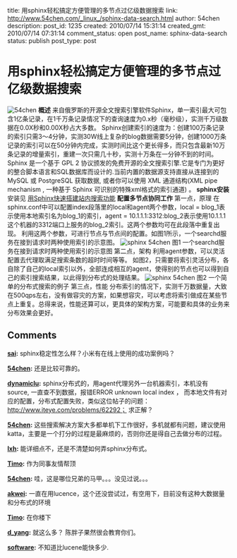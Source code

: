 title: 用sphinx轻松搞定方便管理的多节点过亿级数据搜索
link: http://www.54chen.com/_linux_/sphinx-data-search.html
author: 54chen
description: 
post_id: 1235
created: 2010/07/14 15:31:14
created_gmt: 2010/07/14 07:31:14
comment_status: open
post_name: sphinx-data-search
status: publish
post_type: post

# 用sphinx轻松搞定方便管理的多节点过亿级数据搜索

![54chen](http://img04.taobaocdn.com/imgextra/i4/T1tV8GXeprXXaFKjI2_044608.jpg) **概述** 来自俄罗斯的开源全文搜索引擎软件Sphinx，单一索引最大可包含1亿条记录，在1千万条记录情况下的查询速度为0.x秒（毫秒级），实测千万级数据在0.0X秒和0.00X秒占大多数。 Sphinx创建索引的速度为：创建100万条记录的索引只需3～4分钟，实测30W线上复杂的blog数据需要5分钟，创建1000万条记录的索引可以在50分钟内完成，实测时间比这个更长得多，而只包含最新10万条记录的增量索引，重建一次只需几十秒，实测十万条在一分钟不到的时间。 Sphinx 是一个基于 GPL 2 协议颁发的免费开源的全文搜索引擎.它是专门为更好的整合脚本语言和SQL数据库而设计的.当前内置的数据源支持直接从连接到的 MySQL 或 PostgreSQL 获取数据, 或者你可以使用 XML 通道结构(XML pipe mechanism , 一种基于 Sphinx 可识别的特殊xml格式的索引通道) 。 **sphinx安装** 安装见 [用Sphinx快速搭建站内搜索功能](/_linux_/sphinx-build-stations-with-fast-search-function.html) **配置多节点协同工作** 第一点，原理 在sphinx.conf中可以配置index段落里的local和agent两个参数，local = blog_1表示使用本地索引名为blog_1的索引，agent = 10.1.1.1:3312:blog_2表示使用10.1.1.1这个机器的3312端口上服务的blog_2索引。这两个参数均可在此段落中重复出现。 利用这两个参数，可进行节点与节点间的配置。如图1所示，一个searchd服务在接到请求时两种使用索引的示意图。 ![sphinx 54chen](http://img02.taobaocdn.com/imgextra/i2/T1FqFGXcBaXXcM6aMZ_031346.jpg) 图1 一个searchd服务在接到请求时两种使用索引的示意图 第二点，架构 利用agent参数，可以灵活配置去代理取满足搜索条数的超时时间等等。 如图2，只需要将索引灵活分布，各自除了自己的local索引以外，全部连成相互的agent，使得别的节点也可以得到自己的索引搜索结果，以此得到分布式的处理结果。 ![sphinx 54chen](http://img03.taobaocdn.com/imgextra/i3/T1_aBGXglbXXXdthoZ_032504.jpg) 图2 一个简单的分布式搜索的例子 第三点，性能 分布索引的情况下，实测千万数据量，大致在500qps左右，没有做容灾的方案，如果想容灾，可以考虑将索引做成在某些节点上重复。总得来说，性能还算可以，更具体的架构方案，可能要和具体的业务来分布效果会更好。

## Comments

**[sai](#15013 "2012-09-02 00:28:28"):** sphinx稳定性怎么样？小米有在线上使用的成功案例吗？

**[54chen](#15014 "2012-09-03 11:15:05"):** 还是比较可靠的。

**[dynamiclu](#14903 "2012-05-25 17:27:05"):** sphinx分布式的，用agent代理另外一台机器索引，本机没有source, 一直查不到数据，报错ERROR unknown local index ， 而本地文件有对应的配置，分布式配置失败，类似这位帖子的问题：http://www.iteye.com/problems/62292； 求正解？

**[54chen](#14906 "2012-05-28 14:53:25"):** 这些搜索解决方案大多都单机下工作很好，多机就都有问题，建议使用katta，主要是一个打分的过程是最麻烦的，否则你还是得自己去做分布的过程。

**[lxh](#13530 "2011-04-29 17:30:33"):** 能详细点不，还是不清楚如何弄sphinx分布式。

**[Timo](#12507 "2010-07-14 15:50:34"):** 作为同事友情帮顶

**[54chen](#12508 "2010-07-14 16:50:30"):** 哇，这是哪位兄弟的马甲。。。没见过说。。。

**[akwei](#12509 "2010-07-14 17:29:06"):** 一直在用lucence，这个还没尝试过，有空用下，目前没有这种大数据量和分布式的环境

**[Timo](#12510 "2010-07-15 10:44:13"):** 在你楼下

**[d_yang](#12512 "2010-07-15 13:45:14"):** 就这么多？ 陈胖子果然很会教育你们。

**[software](#12553 "2010-08-04 21:37:32"):** 不知道比lucene能快多少.

